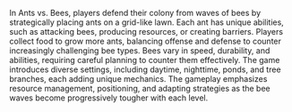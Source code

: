 In Ants vs. Bees, players defend their colony from waves of bees by strategically placing ants on a grid-like lawn. Each ant has unique abilities, such as attacking bees, producing resources, or creating barriers. Players collect food to grow more ants, balancing offense and defense to counter increasingly challenging bee types. Bees vary in speed, durability, and abilities, requiring careful planning to counter them effectively. The game introduces diverse settings, including daytime, nighttime, ponds, and tree branches, each adding unique mechanics. The gameplay emphasizes resource management, positioning, and adapting strategies as the bee waves become progressively tougher with each level.
